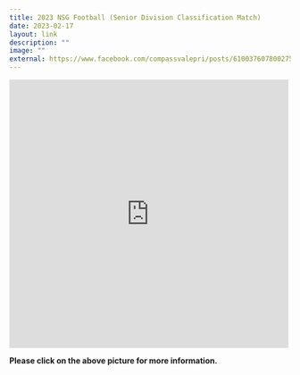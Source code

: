```yaml
---
title: 2023 NSG Football (Senior Division Classification Match)
date: 2023-02-17
layout: link
description: ""
image: ""
external: https://www.facebook.com/compassvalepri/posts/610037607800275
---
```


<iframe src="https://www.facebook.com/plugins/post.php?href=https%3A%2F%2Fwww.facebook.com%2Fcompassvalepri%2Fposts%2Fpfbid0hJeqW2giGg3j3tNqVSfMLYSVFA9SefS13NWPYh2wMeueZ1iZ3v6qM1sKyXrYkZnJl&show_text=true&width=500" width="500" height="481" style="border:none;overflow:hidden" scrolling="no" frameborder="0" allowfullscreen="true" allow="autoplay; clipboard-write; encrypted-media; picture-in-picture; web-share"></iframe>

**Please click on the above picture for more information.**